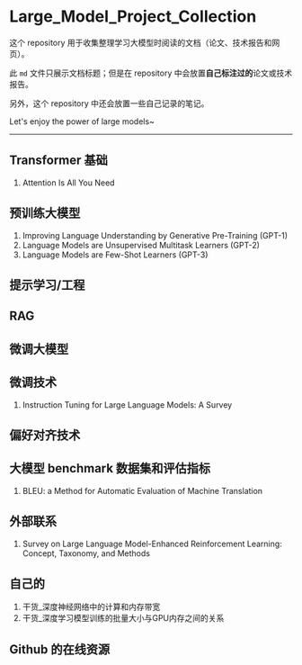 # Large_Model_Project_Collection
这个 repository 用于收集整理学习大模型时阅读的文档（论文、技术报告和网页）。

此 `md` 文件只展示文档标题；但是在 repository 中会放置**自己标注过的**论文或技术报告。

另外，这个 repository 中还会放置一些自己记录的笔记。

Let's enjoy the power of large models~

---

## Transformer 基础

1. Attention Is All You Need

## 预训练大模型

1. Improving Language Understanding by Generative Pre-Training (GPT-1)
2. Language Models are Unsupervised Multitask Learners (GPT-2)
3. Language Models are Few-Shot Learners (GPT-3)

## 提示学习/工程

## RAG

## 微调大模型

## 微调技术

1. Instruction Tuning for Large Language Models: A Survey

## 偏好对齐技术

## 大模型 benchmark 数据集和评估指标

1. BLEU: a Method for Automatic Evaluation of Machine Translation

## 外部联系

1. Survey on Large Language Model-Enhanced Reinforcement Learning: Concept, Taxonomy, and Methods

## 自己的

1. 干货_深度神经网络中的计算和内存带宽
2. 干货_深度学习模型训练的批量大小与GPU内存之间的关系

## Github 的在线资源
